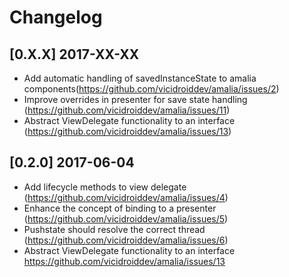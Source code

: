 # Changelog

## [0.X.X] 2017-XX-XX

* Add automatic handling of savedInstanceState to amalia components(https://github.com/vicidroiddev/amalia/issues/2)
* Improve overrides in presenter for save state handling (https://github.com/vicidroiddev/amalia/issues/11)
* Abstract ViewDelegate functionality to an interface (https://github.com/vicidroiddev/amalia/issues/13)

## [0.2.0] 2017-06-04

* Add lifecycle methods to view delegate (https://github.com/vicidroiddev/amalia/issues/4)
* Enhance the concept of binding to a presenter (https://github.com/vicidroiddev/amalia/issues/5)
* Pushstate should resolve the correct thread (https://github.com/vicidroiddev/amalia/issues/6)
* Abstract ViewDelegate functionality to an interface https://github.com/vicidroiddev/amalia/issues/13